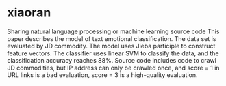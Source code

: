 # xiaoran
Sharing natural language processing or machine learning source code
This paper describes the model of text emotional classification. The data set is evaluated by JD commodity. The model uses Jieba participle to construct feature vectors. The classifier uses linear SVM to classify the data, and the classification accuracy reaches 88%. Source code includes code to crawl JD commodities, but IP address can only be crawled once, and score = 1 in URL links is a bad evaluation, score = 3 is a high-quality evaluation.
